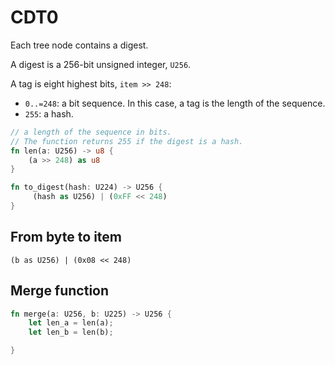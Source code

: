 # CDT0

Each tree node contains a digest.

A digest is a 256-bit unsigned integer, `U256`.

A tag is eight highest bits, `item >> 248`:
- `0..=248`: a bit sequence. In this case, a tag is the length of the sequence.
- `255`: a hash.

```rust
// a length of the sequence in bits.
// The function returns 255 if the digest is a hash.
fn len(a: U256) -> u8 {
    (a >> 248) as u8
}

fn to_digest(hash: U224) -> U256 {
     (hash as U256) | (0xFF << 248)   
}
```

## From byte to item

`(b as U256) | (0x08 << 248)`

## Merge function

```rust
fn merge(a: U256, b: U225) -> U256 {
    let len_a = len(a);
    let len_b = len(b);

}
```
